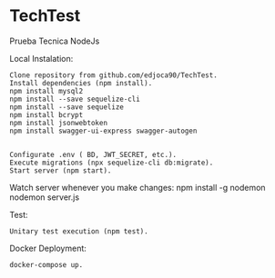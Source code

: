 # TechTest

 Prueba Tecnica NodeJs

Local Instalation:

    Clone repository from github.com/edjoca90/TechTest.
    Install dependencies (npm install).
    npm install mysql2
    npm install --save sequelize-cli
    npm install --save sequelize
    npm install bcrypt
    npm install jsonwebtoken
    npm install swagger-ui-express swagger-autogen


    Configurate .env ( BD, JWT_SECRET, etc.).
    Execute migrations (npx sequelize-cli db:migrate).
    Start server (npm start).

Watch server whenever you make changes:
     npm install -g nodemon
     nodemon server.js

Test:

    Unitary test execution (npm test).

Docker Deployment:

    docker-compose up.
